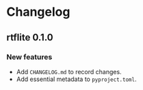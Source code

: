 # Changelog

## rtflite 0.1.0

### New features

- Add `CHANGELOG.md` to record changes.
- Add essential metadata to `pyproject.toml`.
